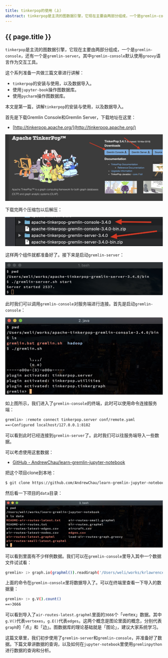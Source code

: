 ```yaml
---
title: tinkerpop的使用（上）
abstract: tinkerpop是主流的图数据引擎，它现在主要由两部分组成，一个是gremlin-console，还有一个是gremlin-server。其中gremlin-console默认使用groovy语言作为交互工具。
---
```


## {{ page.title }}

`tinkerpop`是主流的图数据引擎，它现在主要由两部分组成，一个是`gremlin-console`，还有一个是`gremlin-server`。其中`gremlin-console`默认使用`groovy`语言作为交互工具。

这个系列准备一共做三篇文章进行讲解：

* `tinkerpop`的安装与使用，以及数据导入。
* 使用`jupyter-book`操作图数据库。
* 使用`pycharm`操作图数据库。

本文是第一篇，讲解`tinkerpop`的安装与使用，以及数据导入。

首先是下载Gremlin Console和Gremlin Server，下载地址在这里：

* [http://tinkerpop.apache.org/](http://tinkerpop.apache.org/) 

![](https://raw.githubusercontent.com/liweinan/blogpic2019/master/data/apr03/2C7C17A3-7E77-4C8B-A114-6E89F392B1AC.png)

下载完两个压缩包以后解压：

![](https://raw.githubusercontent.com/liweinan/blogpic2019/master/data/apr03/6FE0B0E8-6191-4F22-8948-EA13B1A2BC18.png)

这样两个组件就都准备好了。接下来是启动`gremlin-server`：

![](https://raw.githubusercontent.com/liweinan/blogpic2019/master/data/apr03/6640AC28-872A-4CD9-8A99-68886AC1C254.png)

此时我们可以调用`gremlin-console`对服务端进行连接。首先是启动`gremlin-console`：

![](https://raw.githubusercontent.com/liweinan/blogpic2019/master/data/apr03/B7E5B0E0-6928-4594-AF10-B58ACDC9BB4C.png)

如上图所示，我们进入了`gremlin-console`的终端，此时可以使用命令连接服务端：

```bash
gremlin> :remote connect tinkerpop.server conf/remote.yaml
==>Configured localhost/127.0.0.1:8182
```

可以看到此时已经连接到`gremlin-server`了。此时我们可以往服务端导入一些数据。

可以考虑使用这套数据：

* [GitHub - AndrewChau/learn-gremlin-jupyter-notebook](https://github.com/AndrewChau/learn-gremlin-jupyter-notebook)

把这个项目clone到本地：

```bash
$ git clone https://github.com/AndrewChau/learn-gremlin-jupyter-notebook.git
```

然后看一下项目的`data`目录：

![](https://raw.githubusercontent.com/liweinan/blogpic2019/master/data/apr03/947A9EA6-71E7-4E58-A5D9-052AA5191EB3.png)

可以看到里面有不少样例数据。我们可以在`gremlin-console`里导入其中一个数据文件试试看：

```bash
gremlin> :> graph.io(graphml()).readGraph('/Users/weli/works/krlawrence-graph/sample-data/air-routes-latest.graphml')
```

上面的命令在`gremlin-console`里将数据导入了。可以在终端里查看一下导入的数据量：

```bash
gremlin> :> g.V().count()
==>3666
```

可以看到导入了`air-routes-latest.graphml`里面的`3666`个「vertex」数据。其中`g.V()`代表`vertexes`，`g.E()`代表`edges`。这两个概念是图论里面的概念，分别代表`graph`的「点」和「边」。图数据库的理论基础就是「图论」，建议大家系统学习。

这篇文章里，我们初步使用了`gremlin-server`和`gremlin-console`，并准备好了数据。下篇文章讲数据的查询，以及如何在`jupyter-notebook`里使用`gremlinpython`进行数据的查询和分析。


